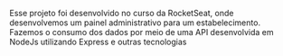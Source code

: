 Esse projeto foi desenvolvido no curso da RocketSeat, onde desenvolvemos um painel administrativo para um estabelecimento. Fazemos o consumo dos dados por meio de uma API desenvolvida em NodeJs utilizando Express e outras tecnologias
